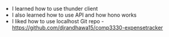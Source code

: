 - I learned how to use thunder client
- I also learned how to use API and how hono works
- I liked how to use localhost
Git repo
    -https://github.com/djrandhawa15/comp3330-expensetracker